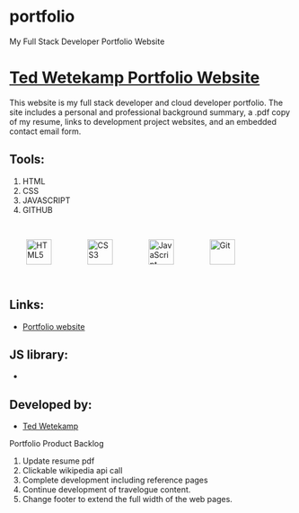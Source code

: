 # portfolio
My Full Stack Developer Portfolio Website



# [Ted Wetekamp Portfolio Website](./index.html)

This website is my full stack developer and cloud developer portfolio.  The site includes a personal and professional background summary, a .pdf copy of my resume, links to development project websites, and an embedded contact email form.

## Tools:

1. HTML
1. CSS
1. JAVASCRIPT
1. GITHUB

<div align="left">
  <img style="margin: 30px" src="https://profilinator.rishav.dev/skills-assets/html5-original-wordmark.svg" alt="HTML5" height="45" />
  <img style="margin: 30px" src="https://profilinator.rishav.dev/skills-assets/css3-original-wordmark.svg" alt="CSS3" height="45" />
  <img style="margin: 30px" src="https://profilinator.rishav.dev/skills-assets/javascript-original.svg" alt="JavaScript" height="45" />
  <img style="margin: 30px" src="https://profilinator.rishav.dev/skills-assets/git-scm-icon.svg" alt="Git" height="45" />
</div> 

## Links:
  - [Portfolio website](https://twetekamp.github.io/portfolio/)

## JS library:

- 


## Developed by:

- [Ted Wetekamp](https://www.linkedin.com/in/ted-wetekamp-a6a2281/)

Portfolio Product Backlog
1. Update resume pdf
2. Clickable wikipedia api call
3. Complete development including reference pages
4. Continue development of travelogue content.
5. Change footer to extend the full width of the web pages.